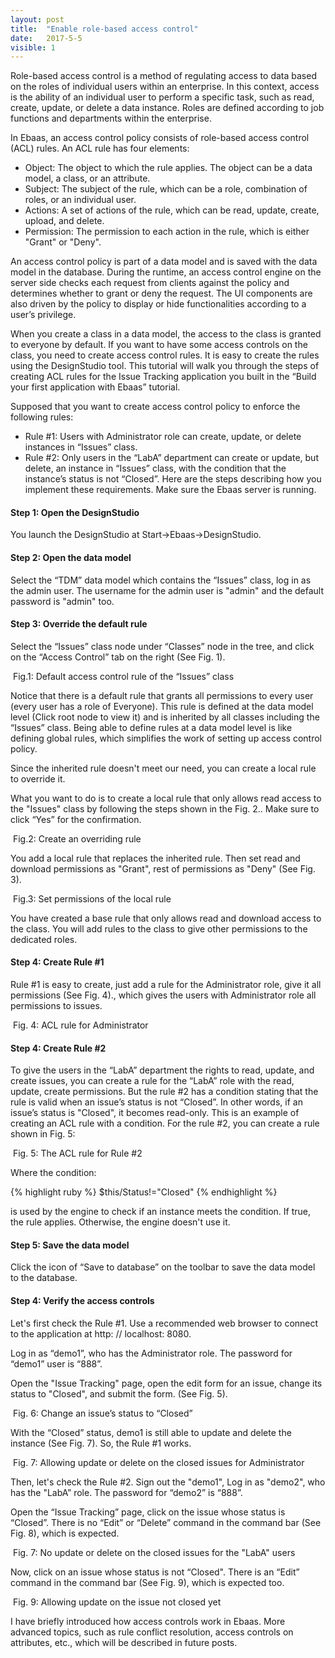 ```yaml
---
layout: post
title:  "Enable role-based access control"
date:   2017-5-5
visible: 1
---
```


<p class="intro"><span class="dropcap">R</span>ole-based access control is a method of regulating access to data based on the roles of individual users within an enterprise. In this context, access is the ability of an individual user to perform a specific task, such as read, create, update, or delete a data instance. Roles are defined according to job functions and departments within the enterprise.</p>

In Ebaas, an access control policy consists of role-based access control (ACL) rules. An ACL rule has four elements:

* Object: The object to which the rule applies. The object can be a data model, a class, or an attribute.
* Subject: The subject of the rule, which can be a role, combination of roles, or an individual user.
* Actions: A set of actions of the rule, which can be read, update, create, upload, and delete.
* Permission: The permission to each action in the rule, which is either "Grant" or "Deny".

An access control policy is part of a data model and is saved with the data model in the database. During the runtime, an access control engine on the server side checks each request from clients against the policy and determines whether to grant or deny the request. The UI components are also driven by the policy to display or hide functionalities according to a user’s privilege.

When you create a class in a data model, the access to the class is granted to everyone by default. If you want to have some access controls on the class, you need to create access control rules. It is easy to create the rules using the DesignStudio tool. This tutorial will walk you through the steps of creating ACL rules for the Issue Tracking application you built in the “Build your first application with Ebaas” tutorial.

Supposed that you want to create access control policy to enforce the following rules:

* Rule #1: Users with Administrator role can create, update, or delete instances in “Issues” class.
* Rule #2: Only users in the “LabA” department can create or update, but delete, an instance in “Issues” class, with the condition that the instance’s status is not “Closed”. 
Here are the steps describing how you implement these requirements. Make sure the Ebaas server is running.

#### Step 1: Open the DesignStudio

You launch the DesignStudio at Start->Ebaas->DesignStudio.

#### Step 2: Open the data model

Select the “TDM” data model which contains the “Issues” class, log in as the admin user. The username for the admin user is "admin" and the default password is "admin" too. 

#### Step 3: Override the default rule

Select the “Issues” class node under “Classes” node in the tree, and click on the “Access Control” tab on the right (See Fig. 1). 

<img src="{{'/assets/img/2017-5-5-Fig1.png' | prepend: site.baseurl }}" alt="">
Fig.1: Default access control rule of the “Issues” class

Notice that there is a default rule that grants all permissions to every user (every user has a role of Everyone). This rule is defined at the data model level (Click root node to view it) and is inherited by all classes including the “Issues” class. Being able to define rules at a data model level is like defining global rules, which simplifies the work of setting up access control policy. 

Since the inherited rule doesn't meet our need, you can create a local rule to override it.

What you want to do is to create a local rule that only allows read access to the "Issues" class by following the steps shown in the Fig. 2.. Make sure to click “Yes” for the confirmation.

<img src="{{'/assets/img/2017-5-5-Fig2.png' | prepend: site.baseurl }}" alt="">
Fig.2: Create an overriding rule

You add a local rule that replaces the inherited rule. Then set read and download permissions as "Grant", rest of permissions as "Deny" (See Fig. 3). 

<img src="{{'/assets/img/2017-5-5-Fig3.png' | prepend: site.baseurl }}" alt="">
Fig.3: Set permissions of the local rule

You have created a base rule that only allows read and download access to the class. You will add rules to the class to give other permissions to the dedicated roles. 

#### Step 4: Create Rule #1

Rule #1 is easy to create, just add a rule for the Administrator role, give it all permissions (See Fig. 4)., which gives the users with Administrator role all permissions to issues.

<img src="{{'/assets/img/2017-5-5-Fig4.png' | prepend: site.baseurl }}" alt="">
Fig. 4: ACL rule for Administrator

#### Step 4: Create Rule #2

To give the users in the “LabA” department the rights to read, update, and create issues, you can create a rule for the “LabA” role with the read, update, create permissions. 
But the rule #2 has a condition stating that the rule is valid when an issue’s status is not “Closed”. In other words, if an issue’s status is "Closed", it becomes read-only.
This is an example of creating an ACL rule with a condition.
For the rule #2, you can create a rule shown in Fig. 5:

<img src="{{'/assets/img/2017-5-5-Fig5.png' | prepend: site.baseurl }}" alt="">
Fig. 5: The ACL rule for Rule #2

Where the condition:

{% highlight ruby %}
$this/Status!="Closed"
{% endhighlight %}

is used by the engine to check if an instance meets the condition. If true, the rule applies. Otherwise, the engine doesn't use it.

#### Step 5: Save the data model

Click the icon of “Save to database” on the toolbar to save the data model to the database.

#### Step 4: Verify the access controls

Let's first check the Rule #1. Use a recommended web browser to connect to the application at http: // localhost: 8080. 

Log in as “demo1”, who has the Administrator role. The password for “demo1” user is “888”.

Open the "Issue Tracking" page, open the edit form for an issue, change its status to "Closed", and submit the form. (See Fig. 5).

<img src="{{'/assets/img/2017-5-5-Fig6.png' | prepend: site.baseurl }}" alt="">
Fig. 6: Change an issue’s status to “Closed”

With the “Closed” status, demo1 is still able to update and delete the instance (See Fig. 7). So, the Rule #1 works.

<img src="{{'/assets/img/2017-5-5-Fig7.png' | prepend: site.baseurl }}" alt="">
Fig. 7: Allowing update or delete on the closed issues for Administrator

Then, let's check the Rule #2. Sign out the "demo1", Log in as "demo2", who has the "LabA” role. The password for “demo2” is “888”.

Open the “Issue Tracking” page, click on the issue whose status is “Closed”. There is no “Edit” or “Delete” command in the command bar (See Fig. 8), which is expected.

<img src="{{'/assets/img/2017-5-5-Fig8.png' | prepend: site.baseurl }}" alt="">
Fig. 7: No update or delete on the closed issues for the "LabA" users

Now, click on an issue whose status is not “Closed". There is an “Edit” command in the command bar (See Fig. 9), which is expected too.

<img src="{{'/assets/img/2017-5-5-Fig9.png' | prepend: site.baseurl }}" alt="">
Fig. 9: Allowing update on the issue not closed yet

I have briefly introduced how access controls work in Ebaas. More advanced topics, such as rule conflict resolution, access controls on attributes, etc., which will be described in future posts.
